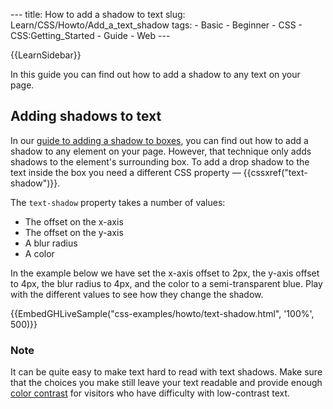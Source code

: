 --- title: How to add a shadow to text slug: Learn/CSS/Howto/Add_a_text_shadow tags: - Basic - Beginner - CSS - CSS:Getting_Started - Guide - Web ---

{{LearnSidebar}}

In this guide you can find out how to add a shadow to any text on your page.

## Adding shadows to text

In our [guide to adding a shadow to boxes](/en-US/docs/Learn/CSS/Howto/Add_a_shadow), you can find out how to add a shadow to any element on your page. However, that technique only adds shadows to the element's surrounding box. To add a drop shadow to the text inside the box you need a different CSS property — {{cssxref("text-shadow")}}.

The `text-shadow` property takes a number of values:

- The offset on the x-axis
- The offset on the y-axis
- A blur radius
- A color

In the example below we have set the x-axis offset to 2px, the y-axis offset to 4px, the blur radius to 4px, and the color to a semi-transparent blue. Play with the different values to see how they change the shadow.

{{EmbedGHLiveSample("css-examples/howto/text-shadow.html", '100%', 500)}}

### Note

It can be quite easy to make text hard to read with text shadows. Make sure that the choices you make still leave your text readable and provide enough [color contrast](/en-US/docs/Web/Accessibility/Understanding_WCAG/Perceivable/Color_contrast) for visitors who have difficulty with low-contrast text.
